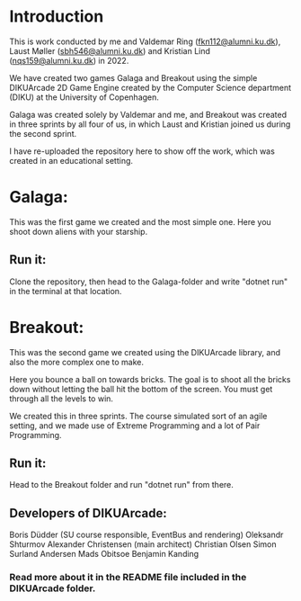 # Introduction
This is work conducted by me and Valdemar Ring (fkn112@alumni.ku.dk),  Laust Møller (sbh546@alumni.ku.dk) and Kristian Lind (nqs159@alumni.ku.dk) in 2022. 

We have created two games Galaga and Breakout using the simple DIKUArcade 2D Game Engine created by the Computer Science department (DIKU) at the University of Copenhagen.

Galaga was created solely by Valdemar and me, and Breakout was created in three sprints by all four of us, in which Laust and Kristian joined us during the second sprint.

I have re-uploaded the repository here to show off the work, which was created in an educational setting. 

# Galaga:

This was the first game we created and the most simple one. Here you shoot down aliens with your starship.

## Run it:
Clone the repository, then head to the Galaga-folder and write "dotnet run" in the terminal at that location.

# Breakout:
This was the second game we created using the DIKUArcade library, and also the more complex one to make.

Here you bounce a ball on towards bricks. The goal is to shoot all the bricks down without letting the ball hit the bottom of the screen. You must get through all the levels to win. 

We created this in three sprints. The course simulated sort of an agile setting, and we made use of Extreme Programming and a lot of Pair Programming.

## Run it:

Head to the Breakout folder and run "dotnet run" from there. 


## Developers of DIKUArcade:
Boris Düdder (SU course responsible, EventBus and rendering)
Oleksandr Shturmov
Alexander Christensen (main architect)
Christian Olsen
Simon Surland Andersen
Mads Obitsoe
Benjamin Kanding

### Read more about it in the README file included in the DIKUArcade folder.
